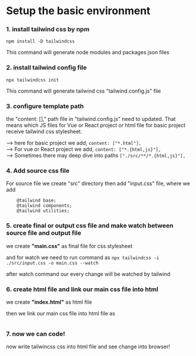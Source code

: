 # Setup the basic environment

### 1. install tailwind css by npm 
<code>npm install -D tailwindcss</code>

This command will generate node modules and packages json files

### 2. install tailwind config file
<code>npx tailwindcss init</code>

This command will generate tailwind css "tailwind.config.js" file

### 3. configure template path
the "content: []," path file in "tailwind.config.js" need to updated. That means which JS files for Vue or React project or html file for basic project receive tailwind css stylesheet.

--> here for basic project we add, ```content: ["*.html"],``` <br/>
--> For vue or React project we add, ```content: ["*.{html,js}"],``` <br/>
--> Sometimes there may deep dive into paths ```["./src/**/*.{html,js}"],``` <br/>

### 4. Add source css file 
For source file we create "src" directory then add "input.css" file, where we add 


```
    @tailwind base;  
    @tailwind components;  
    @tailwind utilities;
```

### 5. create final or output css file and make watch between source file and output file

we create **"main.css"** as final file for css stylesheet

and for watch we need to run command as <code>npx tailwindcss -i ./src/input.css -o main.css --watch</code>

after watch command our every change will be watched by tailwind

### 6. create html file and link our main css file into html 

we create **"index.html"** as html file

then we link our main css file into html file as 
<code> <link rel="stylesheet" href="main.css"> </code>

### 7. now we can code! 
now write tailwincss css into html file and see change into browser! 